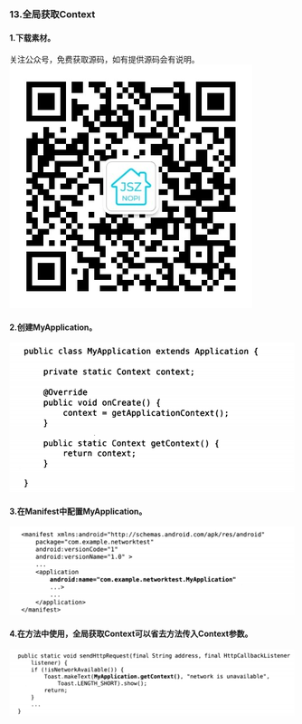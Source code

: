 ### 13.全局获取Context
#### 1.下载素材。
关注公众号，免费获取源码，如有提供源码会有说明。
![title](https://raw.githubusercontent.com/JSZNopi/JSZImage/master/gitnote/2019/10/30/WXCODE-1572446034519.jpeg)

#### 2.创建MyApplication。
![title](https://raw.githubusercontent.com/JSZNopi/JSZImage/master/gitnote/2019/12/07/1-1575724132055.png)

#### 3.在Manifest中配置MyApplication。
![title](https://raw.githubusercontent.com/JSZNopi/JSZImage/master/gitnote/2019/12/07/2-1575724172573.png)

#### 4.在方法中使用，全局获取Context可以省去方法传入Context参数。
![title](https://raw.githubusercontent.com/JSZNopi/JSZImage/master/gitnote/2019/12/07/3-1575724225589.png)